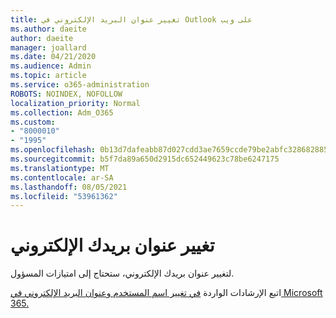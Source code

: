 ```yaml
---
title: تغيير عنوان البريد الإلكتروني في Outlook على ويب
ms.author: daeite
author: daeite
manager: joallard
ms.date: 04/21/2020
ms.audience: Admin
ms.topic: article
ms.service: o365-administration
ROBOTS: NOINDEX, NOFOLLOW
localization_priority: Normal
ms.collection: Adm_O365
ms.custom:
- "8000010"
- "1995"
ms.openlocfilehash: 0b13d7dafeabb87d027cdd3ae7659ccde79be2abfc328682885bfb0f95c1b442
ms.sourcegitcommit: b5f7da89a650d2915dc652449623c78be6247175
ms.translationtype: MT
ms.contentlocale: ar-SA
ms.lasthandoff: 08/05/2021
ms.locfileid: "53961362"
---
```

# <a name="change-your-email-address"></a>تغيير عنوان بريدك الإلكتروني 

لتغيير عنوان بريدك الإلكتروني، ستحتاج إلى امتيازات المسؤول.
  
اتبع الإرشادات الواردة [في تغيير اسم المستخدم وعنوان البريد الإلكتروني في Microsoft 365.](https://docs.microsoft.com/microsoft-365/admin/add-users/change-a-user-name-and-email-address)